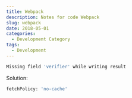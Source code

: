 ```yaml
---
title: Webpack
description: Notes for code Webpack
slug: webpack
date: 2018-05-01
categories:
  - Development Category
tags:
  - Development
---
```


```Bash
Missing field 'verifier' while writing result
```

Solution:

```Bash
fetchPolicy: 'no-cache'
```
